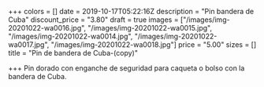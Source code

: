 +++
colors = []
date = 2019-10-17T05:22:16Z
description = "Pin bandera de Cuba"
discount_price = "3.80"
draft = true
images = ["/images/img-20201022-wa0016.jpg", "/images/img-20201022-wa0015.jpg", "/images/img-20201022-wa0014.jpg", "/images/img-20201022-wa0017.jpg", "/images/img-20201022-wa0018.jpg"]
price = "5.00"
sizes = []
title = "Pin de bandera de Cuba-(copy)"

+++
Pin dorado con enganche de seguridad para caqueta o bolso con la bandera de Cuba.